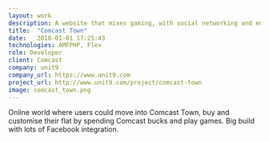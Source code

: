 ```yaml
---
layout: work
description: A website that mixes gaming, with social networking and engaging user interaction.
title:  "Comcast Town"
date:   2010-01-01 17:25:43
technologies: AMFPHP, Flex
role: Developer
client: Comcast
company: unit9
company_url: https://www.unit9.com
project_url: http://www.unit9.com/project/comcast-town
image: comcast_town.png
---
```


Online world where users could move into Comcast Town, buy and customise their flat by spending Comcast bucks and play games. Big build with lots of Facebook integration.
